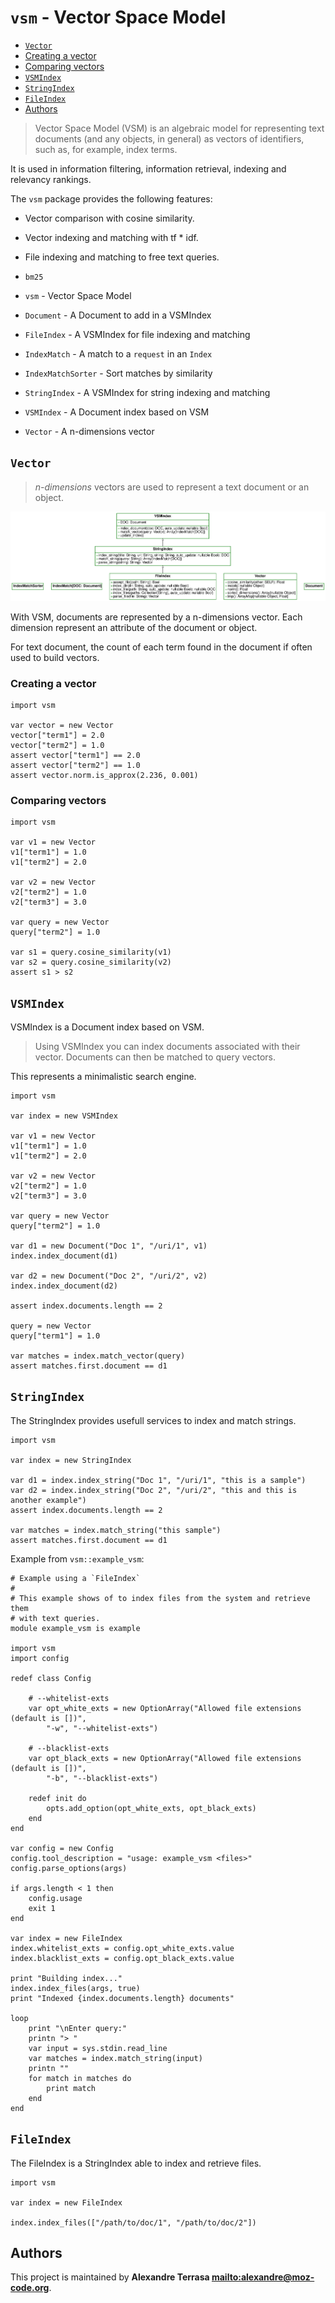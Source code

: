 # `vsm` - Vector Space Model

* [`Vector`](#`Vector`)
* [Creating a vector](#Creating-a-vector)
* [Comparing vectors](#Comparing-vectors)
* [`VSMIndex`](#`VSMIndex`)
* [`StringIndex`](#`StringIndex`)
* [`FileIndex`](#`FileIndex`)
* [Authors](#Authors)

> Vector Space Model (VSM) is an algebraic model for representing text documents
> (and any objects, in general) as vectors of identifiers, such as, for example,
> index terms.

It is used in information filtering, information retrieval, indexing and
relevancy rankings.

The `vsm` package provides the following features:

* Vector comparison with cosine similarity.

* Vector indexing and matching with tf * idf.

* File indexing and matching to free text queries.

* `bm25`

* `vsm` - Vector Space Model

* `Document` - A Document to add in a VSMIndex

* `FileIndex` - A VSMIndex for file indexing and matching

* `IndexMatch` - A match to a `request` in an `Index`

* `IndexMatchSorter` - Sort matches by similarity

* `StringIndex` - A VSMIndex for string indexing and matching

* `VSMIndex` - A Document index based on VSM

* `Vector` - A n-dimensions vector

## `Vector`

> *n-dimensions* vectors are used to represent a text document or an object.

![Diagram for `vsm`](uml-vsm.svg)

With VSM, documents are represented by a n-dimensions vector.
Each dimension represent an attribute of the document or object.

For text document, the count of each term found in the document if often used to
build vectors.

### Creating a vector

~~~
import vsm

var vector = new Vector
vector["term1"] = 2.0
vector["term2"] = 1.0
assert vector["term1"] == 2.0
assert vector["term2"] == 1.0
assert vector.norm.is_approx(2.236, 0.001)
~~~

### Comparing vectors

~~~
import vsm

var v1 = new Vector
v1["term1"] = 1.0
v1["term2"] = 2.0

var v2 = new Vector
v2["term2"] = 1.0
v2["term3"] = 3.0

var query = new Vector
query["term2"] = 1.0

var s1 = query.cosine_similarity(v1)
var s2 = query.cosine_similarity(v2)
assert s1 > s2
~~~

## `VSMIndex`

VSMIndex is a Document index based on VSM.

> Using VSMIndex you can index documents associated with their vector.
> Documents can then be matched to query vectors.

This represents a minimalistic search engine.

~~~
import vsm

var index = new VSMIndex

var v1 = new Vector
v1["term1"] = 1.0
v1["term2"] = 2.0

var v2 = new Vector
v2["term2"] = 1.0
v2["term3"] = 3.0

var query = new Vector
query["term2"] = 1.0

var d1 = new Document("Doc 1", "/uri/1", v1)
index.index_document(d1)

var d2 = new Document("Doc 2", "/uri/2", v2)
index.index_document(d2)

assert index.documents.length == 2

query = new Vector
query["term1"] = 1.0

var matches = index.match_vector(query)
assert matches.first.document == d1
~~~

## `StringIndex`

The StringIndex provides usefull services to index and match strings.

~~~
import vsm

var index = new StringIndex

var d1 = index.index_string("Doc 1", "/uri/1", "this is a sample")
var d2 = index.index_string("Doc 2", "/uri/2", "this and this is another example")
assert index.documents.length == 2

var matches = index.match_string("this sample")
assert matches.first.document == d1
~~~

Example from `vsm::example_vsm`:

~~~
# Example using a `FileIndex`
#
# This example shows of to index files from the system and retrieve them
# with text queries.
module example_vsm is example

import vsm
import config

redef class Config

	# --whitelist-exts
	var opt_white_exts = new OptionArray("Allowed file extensions (default is [])",
		"-w", "--whitelist-exts")

	# --blacklist-exts
	var opt_black_exts = new OptionArray("Allowed file extensions (default is [])",
		"-b", "--blacklist-exts")

	redef init do
		opts.add_option(opt_white_exts, opt_black_exts)
	end
end

var config = new Config
config.tool_description = "usage: example_vsm <files>"
config.parse_options(args)

if args.length < 1 then
	config.usage
	exit 1
end

var index = new FileIndex
index.whitelist_exts = config.opt_white_exts.value
index.blacklist_exts = config.opt_black_exts.value

print "Building index..."
index.index_files(args, true)
print "Indexed {index.documents.length} documents"

loop
	print "\nEnter query:"
	printn "> "
	var input = sys.stdin.read_line
	var matches = index.match_string(input)
	printn ""
	for match in matches do
		print match
	end
end
~~~

## `FileIndex`

The FileIndex is a StringIndex able to index and retrieve files.

~~~nit
import vsm

var index = new FileIndex

index.index_files(["/path/to/doc/1", "/path/to/doc/2"])
~~~

## Authors

This project is maintained by **Alexandre Terrasa <mailto:alexandre@moz-code.org>**.
